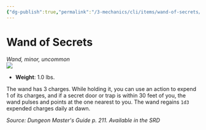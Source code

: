 ```yaml
---
{"dg-publish":true,"permalink":"/3-mechanics/cli/items/wand-of-secrets/","tags":["ttrpg-cli/compendium/src/5e/dmg","ttrpg-cli/item/rarity/uncommon","ttrpg-cli/item/tier/minor","ttrpg-cli/item/wondrous/wand"]}
---
```


# Wand of Secrets
*Wand, minor, uncommon*  
![](3-Mechanics/CLI/items/img/wand-of-secrets.webp#right)

- **Weight**: 1.0 lbs.

The wand has 3 charges. While holding it, you can use an action to expend 1 of its charges, and if a secret door or trap is within 30 feet of you, the wand pulses and points at the one nearest to you. The wand regains `1d3` expended charges daily at dawn.

*Source: Dungeon Master's Guide p. 211. Available in the <span title='Systems Reference Document (5.1)'>SRD</span>*
